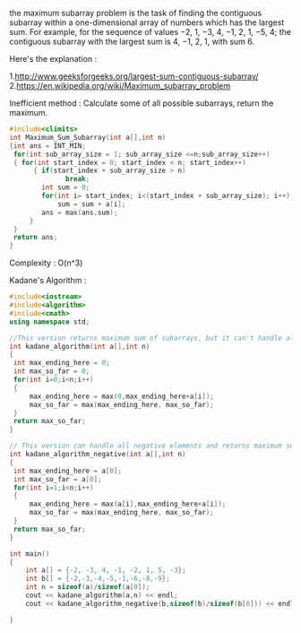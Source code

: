 the maximum subarray problem is the task of finding the contiguous subarray within a one-dimensional 
array of numbers  which has the largest sum. For example, 
for the sequence of values −2, 1, −3, 4, −1, 2, 1, −5, 4; the contiguous subarray with the largest sum 
is 4, −1, 2, 1, with sum 6.

Here's the explanation : 

1.http://www.geeksforgeeks.org/largest-sum-contiguous-subarray/
2.https://en.wikipedia.org/wiki/Maximum_subarray_problem

Inefficient method : Calculate some of all possible subarrays, return the maximum.

```C++
#include<climits>
int Maximum_Sum_Subarray(int a[],int n)
{int ans = INT_MIN;
 for(int sub_array_size = 1; sub_array_size <=n;sub_array_size++)
 { for(int start_index = 0; start_index < n; start_index++)
      { if(start_index + sub_array_size > n)
              break;
        int sum = 0;
        for(int i= start_index; i<(start_index + sub_array_size); i++)
            sum = sum + a[i];
        ans = max(ans,sum);
     }
 }
 return ans;
}
```

Complexity : O(n^3)




Kadane's Algorithm : 

```C++
#include<iostream>
#include<algorithm>
#include<cmath>
using namespace std;

//This version returns maximum sum of subarrays, but it can't handle all negative elements.
int kadane_algorithm(int a[],int n)
{
 int max_ending_here = 0;
 int max_so_far = 0;
 for(int i=0;i<n;i++)
 {
     max_ending_here = max(0,max_ending_here+a[i]);
     max_so_far = max(max_ending_here, max_so_far);
 }
 return max_so_far;
}

// This version can handle all negative elements and returns maximum sum of subarray
int kadane_algorithm_negative(int a[],int n)
{
 int max_ending_here = a[0];
 int max_so_far = a[0];
 for(int i=1;i<n;i++)
 {
     max_ending_here = max(a[i],max_ending_here+a[i]);
     max_so_far = max(max_ending_here, max_so_far);
 }
 return max_so_far;
}

int main()
{
    int a[] = {-2, -3, 4, -1, -2, 1, 5, -3};
    int b[] = {-2,-3,-4,-5,-1,-6,-8,-9};
    int n = sizeof(a)/sizeof(a[0]);
    cout << kadane_algorithm(a,n) << endl;
    cout << kadane_algorithm_negative(b,sizeof(b)/sizeof(b[0])) << endl;

}
```
